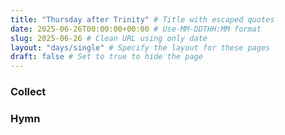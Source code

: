 ```yaml
---
title: "Thursday after Trinity" # Title with escaped quotes
date: 2025-06-26T00:00:00+00:00 # Use-MM-DDTHH:MM format
slug: 2025-06-26 # Clean URL using only date
layout: "days/single" # Specify the layout for these pages
draft: false # Set to true to hide the page
---
```


### Collect


### Hymn
